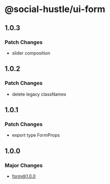 # @social-hustle/ui-form

## 1.0.3

### Patch Changes

- slider composition

## 1.0.2

### Patch Changes

- delete legacy classNames

## 1.0.1

### Patch Changes

- export type FormProps

## 1.0.0

### Major Changes

- form@1.0.0
